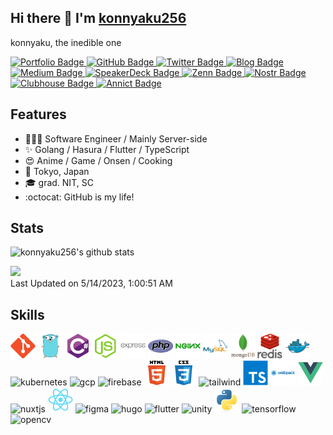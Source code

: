 ## Hi there :wave:  I'm [konnyaku256](https://twitter.com/konnyaku256)

konnyaku, the inedible one

<!--
**konnyaku256/konnyaku256** is a ✨ _special_ ✨ repository because its `README.md` (this file) appears on your GitHub profile.
-->

<p align="left">
  <a href="https://konnyaku256.dev">
    <img height="24" src="https://img.shields.io/badge/-konnyaku256.dev-eeeeee?style=flat-square&logo=Google-Chrome&&logoColor=ffffff&label=Portfolio&labelColor=34495e" alt="Portfolio Badge">
  </a>
  <a href="https://github.com/konnyaku256">
    <img height="24" src="https://img.shields.io/badge/-konnyaku256-eeeeee?style=flat-square&logo=GitHub&label=GitHub&labelColor=24292e" alt="GitHub Badge">
  </a>
  <a href="http://twitter.com/konnyaku256">
    <img height="24" src="https://img.shields.io/badge/-konnyaku256-eeeeee?style=flat-square&logo=Twitter&logoColor=ffffff&label=Twitter&labelColor=1DA1F2" alt="Twitter Badge">
  </a>
  <a href="https://blog.konnyaku256.dev">
    <img height="24" src="https://img.shields.io/badge/-blog.konnyaku256.dev-eeeeee?style=flat-square&logo=RSS&label=Blog&labelColor=34495e" alt="Blog Badge">
  </a>
  <a href="https://medium.com/@konnyaku256">
    <img height="24" src="https://img.shields.io/badge/-@konnyaku256-eeeeee?style=flat-square&logo=Medium&label=Medium&labelColor=03a87c" alt="Medium Badge">
  </a>
  <a href="https://speakerdeck.com/konnyaku256">
    <img height="24" src="https://img.shields.io/badge/-konnyaku256-eeeeee?style=flat-square&logo=Speaker-Deck&label=SpeakerDeck&labelColor=009287" alt="SpeakerDeck Badge">
  </a>
  <a href="https://zenn.dev/konnyaku256">
    <img height="24" src="https://img.shields.io/badge/-konnyaku256-eeeeee?style=flat-square&logo=Zenn&label=Zenn" alt="Zenn Badge">
  </a>
  </a>
  <a href="https://konnyaku256.dev/nostr">
    <img height="24" src="https://img.shields.io/badge/-konnyaku256-eeeeee?style=flat-square&label=Nostr&labelColor=00d6c2" alt="Nostr Badge">
  </a>
  <a href="">
    <img height="24" src="https://img.shields.io/badge/-konnyaku256-eeeeee?style=flat-square&logo=Joinclubhouse&label=Clubhouse&labelColor=4f4f4f" alt="Clubhouse Badge">
  </a>
  <a href="https://annict.jp/@konnyaku256/watched">
    <img height="24" src="https://img.shields.io/badge/-konnyaku256-eeeeee?style=flat-square&label=Annict&labelColor=f85b73" alt="Annict Badge">
  </a>
</p>

## Features

- 👨🏻‍💻 Software Engineer / Mainly Server-side
- ✨ Golang / Hasura / Flutter / TypeScript
- 😍 Anime / Game / Onsen / Cooking
- 🏡 Tokyo, Japan
- 🎓 grad. NIT, SC
- :octocat: GitHub is my life!

## Stats

<img alt="konnyaku256's github stats" width="50%" src="https://github-readme-stats.vercel.app/api?username=konnyaku256&count_private=true&show_icons=true&bg_color=34495e&title_color=fff&text_color=fff&icon_color=fff">

<!--START_SECTION:lapras-card-->
<a href="https://lapras.com/public/konnyaku256" target="_blank" rel="noopener noreferrer"><img src="https://lapras-card-generator.vercel.app/api/svg?e=3.48&b=3.48&i=3.4&b1=%2334495e&b2=%2334495e&i1=%23243342&i2=%23486684&l=ja" width="400" ></a>  
Last Updated on 5/14/2023, 1:00:51 AM
<!--END_SECTION:lapras-card-->

## Skills
<p align="left">
  <img src="https://raw.githubusercontent.com/devicons/devicon/master/icons/git/git-original.svg" alt="git" width="40" height="40"/>
  <img src="https://raw.githubusercontent.com/devicons/devicon/master/icons/go/go-original.svg" alt="go" width="40" height="40"/>
  <img src="https://raw.githubusercontent.com/devicons/devicon/master/icons/csharp/csharp-original.svg" alt="csharp" width="40" height="40"/>
  <img src="https://raw.githubusercontent.com/devicons/devicon/master/icons/nodejs/nodejs-original.svg" alt="nodejs" width="40" height="40"/>
  <img src="https://raw.githubusercontent.com/devicons/devicon/master/icons/express/express-original-wordmark.svg" alt="express" width="40" height="40"/>
  <img src="https://raw.githubusercontent.com/devicons/devicon/master/icons/php/php-original.svg" alt="php" width="40" height="40"/>
  
  <img src="https://raw.githubusercontent.com/devicons/devicon/master/icons/nginx/nginx-original.svg" alt="nginx" width="40" height="40"/>
  <img src="https://raw.githubusercontent.com/devicons/devicon/master/icons/mysql/mysql-original-wordmark.svg" alt="mysql" width="40" height="40"/>
  <img src="https://raw.githubusercontent.com/devicons/devicon/master/icons/mongodb/mongodb-original-wordmark.svg" alt="mongodb" width="40" height="40"/>
  <img src="https://raw.githubusercontent.com/devicons/devicon/master/icons/redis/redis-original-wordmark.svg" alt="redis" width="40" height="40"/>
  
  <img src="https://raw.githubusercontent.com/devicons/devicon/master/icons/docker/docker-original.svg" alt="docker" width="40" height="40"/>
  <img src="https://www.vectorlogo.zone/logos/kubernetes/kubernetes-icon.svg" alt="kubernetes" width="40" height="40"/>
  
  <img src="https://www.vectorlogo.zone/logos/google_cloud/google_cloud-icon.svg" alt="gcp" width="40" height="40"/>
  <img src="https://www.vectorlogo.zone/logos/firebase/firebase-icon.svg" alt="firebase" width="40" height="40"/>
  
  <img src="https://raw.githubusercontent.com/devicons/devicon/master/icons/html5/html5-original-wordmark.svg" alt="html5" width="40" height="40"/>
  <img src="https://raw.githubusercontent.com/devicons/devicon/master/icons/css3/css3-original-wordmark.svg" alt="css3" width="40" height="40"/>
  <img src="https://www.vectorlogo.zone/logos/tailwindcss/tailwindcss-icon.svg" alt="tailwind" width="40" height="40"/>
  
  <img src="https://raw.githubusercontent.com/devicons/devicon/master/icons/typescript/typescript-original.svg" alt="typescript" width="40" height="40"/>
  <img src="https://raw.githubusercontent.com/devicons/devicon/master/icons/webpack/webpack-original-wordmark.svg" alt="webpack" width="40" height="40"/>
  <img src="https://raw.githubusercontent.com/devicons/devicon/master/icons/vuejs/vuejs-original.svg" alt="vuejs" width="40" height="40"/>
  <img src="https://www.vectorlogo.zone/logos/nuxtjs/nuxtjs-icon.svg" alt="nuxtjs" width="40" height="40"/>
  <img src="https://raw.githubusercontent.com/devicons/devicon/master/icons/react/react-original.svg" alt="react" width="40" height="40"/>
  
  <img src="https://www.vectorlogo.zone/logos/figma/figma-icon.svg" alt="figma" width="40" height="40"/>
  
  <img src="https://api.iconify.design/logos-hugo.svg" alt="hugo" width="40" height="40"/>
  
  <img src="https://www.vectorlogo.zone/logos/flutterio/flutterio-icon.svg" alt="flutter" width="40" height="40"/>

  <img src="https://www.vectorlogo.zone/logos/unity3d/unity3d-icon.svg" alt="unity" width="40" height="40"/>
  
  <img src="https://raw.githubusercontent.com/devicons/devicon/master/icons/python/python-original.svg" alt="python" width="40" height="40"/>
  <img src="https://www.vectorlogo.zone/logos/tensorflow/tensorflow-icon.svg" alt="tensorflow" width="40" height="40"/>
  <img src="https://www.vectorlogo.zone/logos/opencv/opencv-icon.svg" alt="opencv" width="40" height="40"/>
</p>
